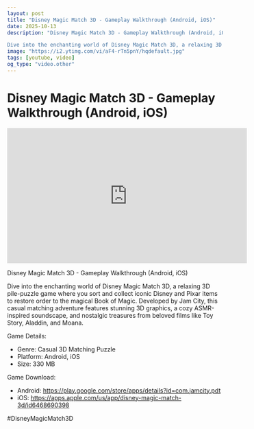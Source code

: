 ```yaml
---
layout: post
title: "Disney Magic Match 3D - Gameplay Walkthrough (Android, iOS)"
date: 2025-10-13
description: "Disney Magic Match 3D - Gameplay Walkthrough (Android, iOS)

Dive into the enchanting world of Disney Magic Match 3D, a relaxing 3D pile-puzzle game whe..."
image: "https://i2.ytimg.com/vi/aF4-rTn5pnY/hqdefault.jpg"
tags: [youtube, video]
og_type: "video.other"
---
```


<script type="application/ld+json">
{
  "@context": "http://schema.org",
  "@type": "VideoObject",
  "name": "Disney Magic Match 3D - Gameplay Walkthrough (Android, iOS)",
  "description": "Disney Magic Match 3D - Gameplay Walkthrough (Android, iOS)\n\nDive into the enchanting world of Disney Magic Match 3D, a relaxing 3D pile-puzzle game where you sort and collect iconic Disney and Pixar items to restore order to the magical Book of Magic. Developed by Jam City, this casual matching adventure features stunning 3D graphics, a cozy ASMR-inspired soundscape, and nostalgic treasures from beloved films like Toy Story, Aladdin, and Moana.\n\nGame Details:\n\n- Genre: Casual 3D Matching Puzzle\n- Platform: Android, iOS\n- Size: 330 MB\n\nGame Download:\n\n- Android: https://play.google.com/store/apps/details?id=com.jamcity.pdt\n- iOS: https://apps.apple.com/us/app/disney-magic-match-3d/id6468690398\n\n#DisneyMagicMatch3D",
  "thumbnailUrl": "https://i2.ytimg.com/vi/aF4-rTn5pnY/hqdefault.jpg",
  "uploadDate": "2025-10-13T06:22:26",
  "embedUrl": "https://www.youtube.com/embed/aF4-rTn5pnY",
  "publisher": {
    "@type": "Person",
    "name": "Celo Zaga"
  },
  "mainEntityOfPage": {
    "@type": "WebPage",
    "@id": "https://celozaga.github.io/2025/10/13/disney-magic-match-3d---gameplay-walkthrough-(android,-ios)-aF4-rTn5pnY.html"
  },
  "duration": "PT0M0S"
}
</script>

<script type="application/ld+json">
{
  "@context": "http://schema.org",
  "@type": "BlogPosting",
  "headline": "Disney Magic Match 3D - Gameplay Walkthrough (Android, iOS)",
  "image": "https://i2.ytimg.com/vi/aF4-rTn5pnY/hqdefault.jpg",
  "publisher": {
    "@type": "Person",
    "name": "Celo Zaga"
  },
  "url": "https://celozaga.github.io/2025/10/13/disney-magic-match-3d---gameplay-walkthrough-(android,-ios)-aF4-rTn5pnY.html",
  "datePublished": "2025-10-13T06:22:26",
  "dateCreated": "2025-10-13T06:22:26",
  "dateModified": "2025-10-13T06:22:26",
  "description": "Disney Magic Match 3D - Gameplay Walkthrough (Android, iOS)\n\nDive into the enchanting world of Disney Magic Match 3D, a relaxing 3D pile-puzzle game whe...",
  "author": {
    "@type": "Person",
    "name": "Celo Zaga"
  },
  "mainEntityOfPage": {
    "@type": "WebPage",
    "@id": "https://celozaga.github.io/2025/10/13/disney-magic-match-3d---gameplay-walkthrough-(android,-ios)-aF4-rTn5pnY.html"
  }
}
</script>

<h1 class="youtube-post-title">Disney Magic Match 3D - Gameplay Walkthrough (Android, iOS)</h1>

<iframe width="560" height="315" src="https://www.youtube.com/embed/aF4-rTn5pnY" class="youtube-post-embed" frameborder="0" allowfullscreen></iframe>

<p class="youtube-post-description">Disney Magic Match 3D - Gameplay Walkthrough (Android, iOS)

Dive into the enchanting world of Disney Magic Match 3D, a relaxing 3D pile-puzzle game where you sort and collect iconic Disney and Pixar items to restore order to the magical Book of Magic. Developed by Jam City, this casual matching adventure features stunning 3D graphics, a cozy ASMR-inspired soundscape, and nostalgic treasures from beloved films like Toy Story, Aladdin, and Moana.

Game Details:

- Genre: Casual 3D Matching Puzzle
- Platform: Android, iOS
- Size: 330 MB

Game Download:

- Android: https://play.google.com/store/apps/details?id=com.jamcity.pdt
- iOS: https://apps.apple.com/us/app/disney-magic-match-3d/id6468690398

#DisneyMagicMatch3D</p>
